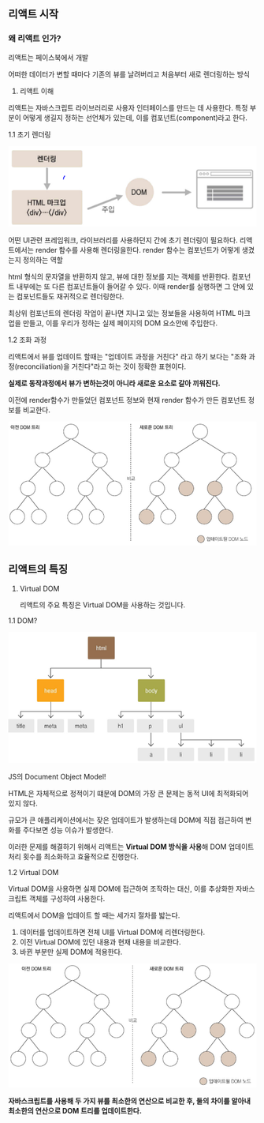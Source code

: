 ## 리액트 시작 


### 왜 리액트 인가?
리액트는 페이스북에서 개발


어떠한 데이터가 변할 때마다 기존의 뷰를 날려버리고 처음부터 새로 렌더링하는 방식


1. 리액트 이해

리액트는 자바스크립트 라이브러리로 사용자 인터페이스를 만드는 데 사용한다. 
특정 부분이 어떻게 생길지 정하는 선언체가 있는데, 이를 컴포넌트(component)라고 한다.

1.1 초기 렌더링

![initialRender](./pic/ch01-01.PNG)

어떤 UI관련 프레임워크, 라이브러리를 사용하던지 간에 초기 렌더링이 필요하다. 리액트에서는 render 함수를 사용해 렌더링을한다.
render 함수는 컴포넌트가 어떻게 생겼는지 정의하는 역할

html 형식의 문자열을 반환하지 않고, 뷰에 대한 정보를 지는 객체를 반환한다. 컴포넌트 내부에는 또 다른 컴포넌트들이 들어갈 수 있다. 이때 render를 실행하면 그 안에 있는 컴포넌트들도 재귀적으로 렌더링한다.

 최상위 컴포넌트의 렌더링 작업이 끝나면 지니고 있는 정보들을 사용하여 HTML 마크업을 만들고, 이를 우리가 정하는 실제 페이지의 DOM 요소안에 주입한다.

 1.2 조화 과정
 
 리액트에서 뷰를 업데이트 할때는 "업데이트 과정을 거친다" 라고 하기 보다는 "조화 과정(reconciliation)을 거친다"라고 하는 것이 정확한 표현이다.

**실제로 동작과정에서 뷰가 변하는것이 아니라 새로운 요소로 갈아 끼워진다.**

이전에 render함수가 만들었던 컴포넌트 정보와 현재 render 함수가 만든 컴포넌트 정보를 비교한다.

![reconciliation](./pic/ch01-02.PNG)


## 리액트의 특징

1. Virtual DOM
   
   리액트의 주요 특징은 Virtual DOM을 사용하는 것입니다.

1.1 DOM?

![DOM](./pic/ch01-03.PNG)

JS의 Document Object Model!

HTML은 자체적으로 정적이기 떄문에 DOM의 가장 큰 문제는 동적 UI에 최적화되어 있지 않다. 

규모가 큰 애플리케이션에서는 잦은 업데이트가 발생하는데 DOM에 직접 접근하여 변화를 주다보면 성능 이슈가 발생한다.

이러한 문제를 해결하기 위해서 리액트는 **Virtual DOM 방식을 사용**해 DOM 업데이트 처리 횟수를 최소화하고 효율적으로 진행한다.

1.2 Virtual DOM

Virtual DOM을 사용하면 실제 DOM에 접근하여 조작하는 대신, 이를 추상화한 자바스크립트 객체를 구성하여 사용한다.

리액트에서 DOM을 업데이트 할 때는 세가지 절차를 밟는다.

1. 데이터를 업데이트하면 전체 UI를 Virtual DOM에 리렌더링한다.
2. 이전 Virtual DOM에 있던 내용과 현재 내용을 비교한다.
3. 바뀐 부분만 실제 DOM에 적용한다.
   
![Update-DOM](./pic/ch01-04.PNG)

**자바스크립트를 사용해 두 가지 뷰를 최소한의 연산으로 비교한 후, 둘의 차이를 알아내 최소한의 연산으로 DOM 트리를 업데이트한다.**